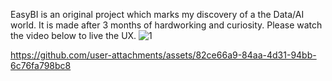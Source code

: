 EasyBI is an original project which marks my discovery of a the Data/AI world. It is made after 3 months of hardworking and curiosity.
Please watch the video below to live the UX.
![1](https://github.com/user-attachments/assets/1ad46978-14fe-408b-85a4-fa3fb20d7b5f)


https://github.com/user-attachments/assets/82ce66a9-84aa-4d31-94bb-6c76fa798bc8

